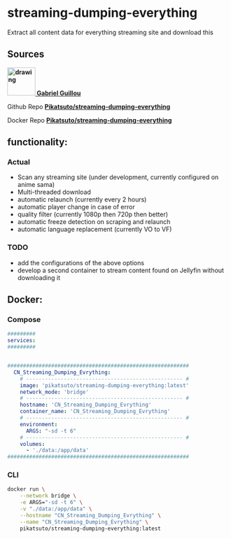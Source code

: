 # streaming-dumping-everything
Extract all content data for everything streaming site and download this

## Sources
**[<img src="https://avatars.githubusercontent.com/u/52610162?v=4" alt="drawing" width="64"/> Gabriel Guillou](https://github.com/Pikatsuto)**

Github Repo **[Pikatsuto/streaming-dumping-everything](https://github.com/Pikatsuto/streaming-dumping-everything)**

Docker Repo **[Pikatsuto/streaming-dumping-everything](https://hub.docker.com/r/pikatsuto/streaming-dumping-everything)**

## functionality:
### Actual
- Scan any streaming site (under development, currently configured on anime sama)
- Multi-threaded download
- automatic relaunch (currently every 2 hours)
- automatic player change in case of error
- quality filter (currently 1080p then 720p then better)
- automatic freeze detection on scraping and relaunch
- automatic language replacement (currently VO to VF)

### TODO
- add the configurations of the above options
- develop a second container to stream content found on Jellyfin without downloading it

## Docker:
### Compose
```yml
#########
services:
#########


##########################################################
  CN_Streaming_Dumping_Evrything:
    # -------------------------------------------------- #
    image: 'pikatsuto/streaming-dumping-everything:latest'
    network_mode: 'bridge'
    # -------------------------------------------------- #
    hostname: 'CN_Streaming_Dumping_Evrything'
    container_name: 'CN_Streaming_Dumping_Evrything'
    # -------------------------------------------------- #
    environment:
      ARGS: "-sd -t 6"
    # -------------------------------------------------- #
    volumes:
      - './data:/app/data'
##########################################################
```

### CLI
```bash
docker run \
    --network bridge \
    -e ARGS="-sd -t 6" \
    -v "./data:/app/data" \
    --hostname "CN_Streaming_Dumping_Evrything" \
    --name "CN_Streaming_Dumping_Evrything" \
    pikatsuto/streaming-dumping-everything:latest
```